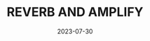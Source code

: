 ---
title: REVERB AND AMPLIFY
date: 2023-07-30
hashtag: reverb-and-amplify
type: cue
tags:
  - cue
---